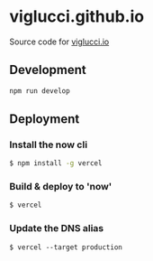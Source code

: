 # viglucci.github.io

Source code for [viglucci.io](https://viglucci.io)

## Development

```bash
npm run develop
```

## Deployment

### Install the now cli

```bash
$ npm install -g vercel
```

### Build & deploy to 'now'

```bash
$ vercel
```

### Update the DNS alias

```
$ vercel --target production
```
